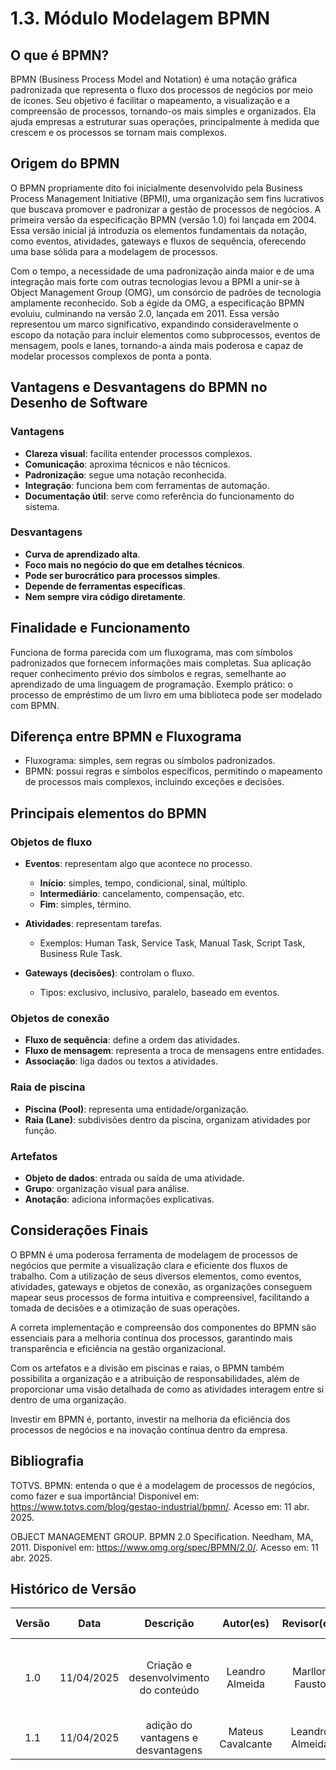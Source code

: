 # 1.3. Módulo Modelagem BPMN

## O que é BPMN?

BPMN (Business Process Model and Notation) é uma notação gráfica padronizada que representa o fluxo dos processos de negócios por meio de ícones. Seu objetivo é facilitar o mapeamento, a visualização e a compreensão de processos, tornando-os mais simples e organizados.
Ela ajuda empresas a estruturar suas operações, principalmente à medida que crescem e os processos se tornam mais complexos.

## Origem do BPMN

O BPMN propriamente dito foi inicialmente desenvolvido pela Business Process Management Initiative (BPMI), uma organização sem fins lucrativos que buscava promover e padronizar a gestão de processos de negócios. A primeira versão da especificação BPMN (versão 1.0) foi lançada em 2004. Essa versão inicial já introduzia os elementos fundamentais da notação, como eventos, atividades, gateways e fluxos de sequência, oferecendo uma base sólida para a modelagem de processos.

Com o tempo, a necessidade de uma padronização ainda maior e de uma integração mais forte com outras tecnologias levou a BPMI a unir-se à Object Management Group (OMG), um consórcio de padrões de tecnologia amplamente reconhecido. Sob a égide da OMG, a especificação BPMN evoluiu, culminando na versão 2.0, lançada em 2011. Essa versão representou um marco significativo, expandindo consideravelmente o escopo da notação para incluir elementos como subprocessos, eventos de mensagem, pools e lanes, tornando-a ainda mais poderosa e capaz de modelar processos complexos de ponta a ponta.

## Vantagens e Desvantagens do BPMN no Desenho de Software

### Vantagens
- **Clareza visual**: facilita entender processos complexos.
- **Comunicação**: aproxima técnicos e não técnicos.
- **Padronização**: segue uma notação reconhecida.
- **Integração**: funciona bem com ferramentas de automação.
- **Documentação útil**: serve como referência do funcionamento do sistema.

### Desvantagens
- **Curva de aprendizado alta**.
- **Foco mais no negócio do que em detalhes técnicos**.
- **Pode ser burocrático para processos simples**.
- **Depende de ferramentas específicas**.
- **Nem sempre vira código diretamente**.


## Finalidade e Funcionamento

Funciona de forma parecida com um fluxograma, mas com símbolos padronizados que fornecem informações mais completas.
Sua aplicação requer conhecimento prévio dos símbolos e regras, semelhante ao aprendizado de uma linguagem de programação.
Exemplo prático: o processo de empréstimo de um livro em uma biblioteca pode ser modelado com BPMN.

## Diferença entre BPMN e Fluxograma

- Fluxograma: simples, sem regras ou símbolos padronizados.
- BPMN: possui regras e símbolos específicos, permitindo o mapeamento de processos mais complexos, incluindo exceções e decisões.

## Principais elementos do BPMN

### Objetos de fluxo

- **Eventos**: representam algo que acontece no processo.

  - **Início**: simples, tempo, condicional, sinal, múltiplo.
  - **Intermediário**: cancelamento, compensação, etc.
  - **Fim**: simples, término.

- **Atividades**: representam tarefas.

  - Exemplos: Human Task, Service Task, Manual Task, Script Task, Business Rule Task.

- **Gateways (decisões)**: controlam o fluxo.
  - Tipos: exclusivo, inclusivo, paralelo, baseado em eventos.

### Objetos de conexão

- **Fluxo de sequência**: define a ordem das atividades.
- **Fluxo de mensagem**: representa a troca de mensagens entre entidades.
- **Associação**: liga dados ou textos a atividades.

### Raia de piscina

- **Piscina (Pool)**: representa uma entidade/organização.
- **Raia (Lane)**: subdivisões dentro da piscina, organizam atividades por função.

### Artefatos

- **Objeto de dados**: entrada ou saída de uma atividade.
- **Grupo**: organização visual para análise.
- **Anotação**: adiciona informações explicativas.

## Considerações Finais

O BPMN é uma poderosa ferramenta de modelagem de processos de negócios que permite a visualização clara e eficiente dos fluxos de trabalho. Com a utilização de seus diversos elementos, como eventos, atividades, gateways e objetos de conexão, as organizações conseguem mapear seus processos de forma intuitiva e compreensível, facilitando a tomada de decisões e a otimização de suas operações.

A correta implementação e compreensão dos componentes do BPMN são essenciais para a melhoria contínua dos processos, garantindo mais transparência e eficiência na gestão organizacional.

Com os artefatos e a divisão em piscinas e raias, o BPMN também possibilita a organização e a atribuição de responsabilidades, além de proporcionar uma visão detalhada de como as atividades interagem entre si dentro de uma organização.

Investir em BPMN é, portanto, investir na melhoria da eficiência dos processos de negócios e na inovação contínua dentro da empresa.

## Bibliografia

TOTVS. BPMN: entenda o que é a modelagem de processos de negócios, como fazer e sua importância! Disponível em: https://www.totvs.com/blog/gestao-industrial/bpmn/. Acesso em: 11 abr. 2025.

OBJECT MANAGEMENT GROUP. BPMN 2.0 Specification. Needham, MA, 2011. Disponível em: https://www.omg.org/spec/BPMN/2.0/. Acesso em: 11 abr. 2025.

## Histórico de Versão

| Versão | Data       |               Descrição               |    Autor(es)    |    Revisor(es)     | Detalhes da Revisão |
| :----: | ---------- | :-----------------------------------: | :-------------: | :----------------: | ------------------- |
|  1.0   | 11/04/2025 | Criação e desenvolvimento do conteúdo | Leandro Almeida | Marllon Fausto | Foi adicionado mais especificações quanto à origem do BPMN |
|1.1|11/04/2025|adição do vantagens e desvantagens| Mateus Cavalcante|Leandro Almeida|